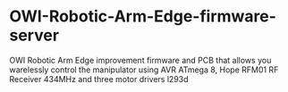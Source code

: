 OWI-Robotic-Arm-Edge-firmware-server
====================================

OWI Robotic Arm Edge improvement firmware and PCB that allows you warelessly control the manipulator using AVR ATmega 8, Hope RFM01 RF Receiver 434MHz and three motor drivers l293d
